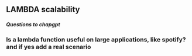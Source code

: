 ## LAMBDA scalability

##### Questions to chapgpt

### Is a lambda function useful on large applications, like spotify? and if yes add a real scenario
